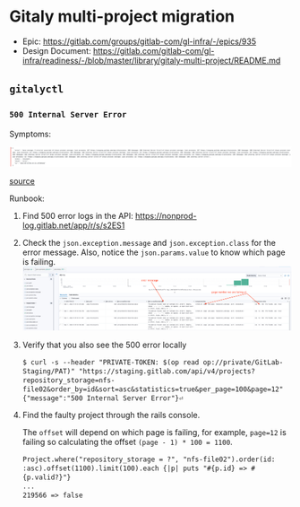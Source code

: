 # Gitaly multi-project migration

- Epic: <https://gitlab.com/groups/gitlab-com/gl-infra/-/epics/935>
- Design Document: <https://gitlab.com/gitlab-com/gl-infra/readiness/-/blob/master/library/gitaly-multi-project/README.md>

## `gitalyctl`

### `500 Internal Server Error`

Symptoms:

![image of logs showing `500` error in the logs](./img/gitalyctl-500-internal-server-error.png)

[source](https://dashboards.gitlab.net/explore?orgId=1&left=%7B%22datasource%22:%22R8ugoM-Vk%22,%22queries%22:%5B%7B%22refId%22:%22A%22,%22expr%22:%22%7Bnamespace%3D%5C%22gitalyctl%5C%22%7D%20%7C%3D%20%60Internal%20Server%20Error%60%20%7C%20json%20level%3D%5C%22level%5C%22%20%7C%20level%20%3D%20%60error%60%22,%22queryType%22:%22range%22,%22datasource%22:%7B%22type%22:%22loki%22,%22uid%22:%22R8ugoM-Vk%22%7D,%22editorMode%22:%22builder%22%7D%5D,%22range%22:%7B%22from%22:%22now-6h%22,%22to%22:%22now%22%7D%7D)

Runbook:

1. Find 500 error logs in the API: <https://nonprod-log.gitlab.net/app/r/s/s2ES1>
1. Check the `json.exception.message` and `json.exception.class` for the error message. Also, notice the `json.params.value` to know which page is failing.
    ![api logs showing the error](./img/gitalyctl-500-internal-server-error-api-logs.png)
1. Verify that you also see the 500 error locally

    ```shell
    $ curl -s --header "PRIVATE-TOKEN: $(op read op://private/GitLab-Staging/PAT)" "https://staging.gitlab.com/api/v4/projects?repository_storage=nfs-file02&order_by=id&sort=asc&statistics=true&per_page=100&page=12"
    {"message":"500 Internal Server Error"}⏎
    ```

1. Find the faulty project through the rails console.

    The `offset` will depend on which page is failing, for example, `page=12` is failing so calculating the offset `(page - 1) * 100 = 1100`.

    ```shell
    Project.where("repository_storage = ?", "nfs-file02").order(id: :asc).offset(1100).limit(100).each {|p| puts "#{p.id} => #{p.valid?}"}
    ...
    219566 => false
    ```
